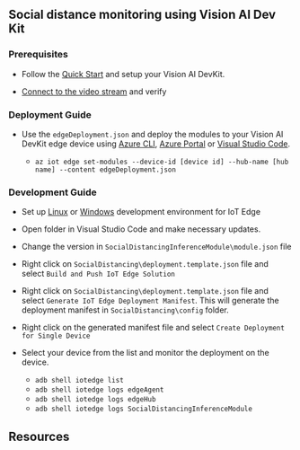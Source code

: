 ## Social distance monitoring using Vision AI Dev Kit

<Architecture image here...>

### Prerequisites

- Follow the [Quick Start](https://azure.github.io/Vision-AI-DevKit-Pages/docs/quick_start/) and setup your Vision AI DevKit.

- [Connect to the video stream](https://azure.github.io/Vision-AI-DevKit-Pages/docs/RTSP_stream/#connect-to-the-video-stream) and verify

### Deployment Guide

- Use the `edgeDeployment.json` and deploy the modules to your Vision AI DevKit edge device using [Azure CLI](https://docs.microsoft.com/en-us/azure/iot-edge/how-to-deploy-modules-cli#deploy-to-your-device), [Azure Portal](https://docs.microsoft.com/en-us/azure/iot-edge/how-to-deploy-modules-portal) or [Visual Studio Code](https://docs.microsoft.com/en-us/azure/iot-edge/how-to-deploy-modules-vscode). 

    - `az iot edge set-modules --device-id [device id] --hub-name [hub name] --content edgeDeployment.json`

### Development Guide

- Set up [Linux](https://docs.microsoft.com/en-us/azure/iot-edge/tutorial-develop-for-linux) or [Windows](https://docs.microsoft.com/en-us/azure/iot-edge/tutorial-develop-for-windows) development environment for IoT Edge

- Open folder in Visual Studio Code and make necessary updates.

- Change the version in `SocialDistancingInferenceModule\module.json` file

- Right click on `SocialDistancing\deployment.template.json` file and select `Build and Push IoT Edge Solution`

- Right click on `SocialDistancing\deployment.template.json` file and select `Generate IoT Edge Deployment Manifest`. This will generate the deployment manifest in `SocialDistancing\config` folder.

- Right click on the generated manifest file and select `Create Deployment for Single Device`

- Select your device from the list and monitor the deployment on the device.

    - `adb shell iotedge list`
    - `adb shell iotedge logs edgeAgent`
    - `adb shell iotedge logs edgeHub`
    - `adb shell iotedge logs SocialDistancingInferenceModule`

## Resources